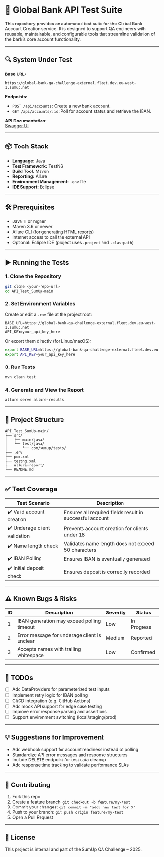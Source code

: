 # 🏦 Global Bank API Test Suite

This repository provides an automated test suite for the Global Bank Account Creation service. It is designed to support QA engineers with reusable, maintainable, and configurable tools that streamline validation of the bank’s core account functionality.

---

## 🔍 System Under Test

**Base URL:**

```
https://global-bank-qa-challenge-external.fleet.dev.eu-west-1.sumup.net
```

**Endpoints:**

- `POST /api/accounts`: Create a new bank account.
- `GET /api/accounts/:id`: Poll for account status and retrieve the IBAN.

**API Documentation:**  
[Swagger UI](https://global-bank-qa-challenge-external.fleet.dev.eu-west-1.sumup.net/swagger-ui/index.html)

---

## 📦 Tech Stack

- **Language:** Java
- **Test Framework:** TestNG
- **Build Tool:** Maven
- **Reporting:** Allure
- **Environment Management:** `.env` file
- **IDE Support:** Eclipse

---

## 🛠️ Prerequisites

- Java 11 or higher
- Maven 3.6 or newer
- Allure CLI (for generating HTML reports)
- Internet access to call the external API
- Optional: Eclipse IDE (project uses `.project` and `.classpath`)

---

## ▶️ Running the Tests

### 1. Clone the Repository

```bash
git clone <your-repo-url>
cd API_Test_SumUp-main
```

### 2. Set Environment Variables

Create or edit a `.env` file at the project root:

```
BASE_URL=https://global-bank-qa-challenge-external.fleet.dev.eu-west-1.sumup.net
API_KEY=your_api_key_here
```

Or export them directly (for Linux/macOS):

```bash
export BASE_URL=https://global-bank-qa-challenge-external.fleet.dev.eu-west-1.sumup.net
export API_KEY=your_api_key_here
```

### 3. Run Tests

```bash
mvn clean test
```

### 4. Generate and View the Report

```bash
allure serve allure-results
```

---

## 📁 Project Structure

```
API_Test_SumUp-main/
├── src/
│   ├── main/java/
│   └── test/java/
│       └── com/sumup/tests/
├── .env
├── pom.xml
├── testng.xml
├── allure-report/
└── README.md
```

---

## ✅ Test Coverage

| Test Scenario | Description |
|---------------|-------------|
| ✔️ Valid account creation | Ensures all required fields result in successful account |
| ✔️ Underage client validation | Prevents account creation for clients under 18 |
| ✔️ Name length check | Validates name length does not exceed 50 characters |
| ✔️ IBAN Polling | Ensures IBAN is eventually generated |
| ✔️ Initial deposit check | Ensures deposit is correctly recorded |

---

## ⚠️ Known Bugs & Risks

| ID | Description | Severity | Status |
|----|-------------|----------|--------|
| 1  | IBAN generation may exceed polling timeout | Low | In Progress |
| 2  | Error message for underage client is unclear | Medium | Reported |
| 3  | Accepts names with trailing whitespace | Low | Confirmed |

---

## 🔧 TODOs

- [ ] Add DataProviders for parameterized test inputs
- [ ] Implement retry logic for IBAN polling
- [ ] CI/CD integration (e.g. GitHub Actions)
- [ ] Add mock API support for edge case testing
- [ ] Improve error response parsing and assertions
- [ ] Support environment switching (local/staging/prod)

---

## 💡 Suggestions for Improvement

- Add webhook support for account readiness instead of polling
- Standardize API error messages and response structures
- Include DELETE endpoint for test data cleanup
- Add response time tracking to validate performance SLAs

---

## 🤝 Contributing

1. Fork this repo
2. Create a feature branch: `git checkout -b feature/my-test`
3. Commit your changes: `git commit -m "add: new test for X"`
4. Push to your branch: `git push origin feature/my-test`
5. Open a Pull Request

---

## 📜 License

This project is internal and part of the SumUp QA Challenge – 2025.
